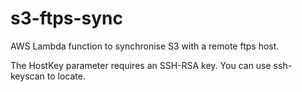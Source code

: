 # s3-ftps-sync
AWS Lambda function to synchronise S3 with a remote ftps host.

The HostKey parameter requires an SSH-RSA key. You can use ssh-keyscan to locate.